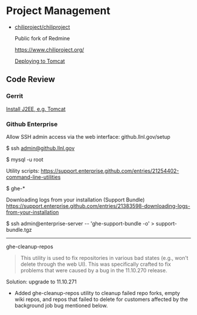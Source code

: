 Project Management
==================

* [chiliproject/chiliproject](https://github.com/chiliproject/chiliproject)

  Public fork of Redmine

  https://www.chiliproject.org/

  [Deploying to Tomcat](http://attackofzach.com/?p=52)

## Code Review

### Gerrit

[Install J2EE, e.g. Tomcat](http://gerrit.googlecode.com/svn/documentation/2.2.1/install-j2ee.html)

### Github Enterprise

Allow SSH admin access via the web interface: github.llnl.gov/setup

$ ssh admin@github.llnl.gov

$ mysql -u root
<no password required>

Utility scripts:
https://support.enterprise.github.com/entries/21254402-command-line-utilities

$ ghe-*

Downloading logs from your installation (Support Bundle)
https://support.enterprise.github.com/entries/21383598-downloading-logs-from-your-installation

$ ssh admin@enterprise-server -- 'ghe-support-bundle -o' > support-bundle.tgz

---

ghe-cleanup-repos

> This utility is used to fix repositories in various bad states (e.g., won't delete through the web UI). This was specifically crafted to fix problems that were caused by a bug in the 11.10.270 release.

Solution: upgrade to 11.10.271

* Added ghe-cleanup-repos utility to cleanup failed repo forks, empty wiki repos, and repos that failed to delete for customers affected by the background job bug mentioned below.


